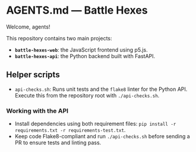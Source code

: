 # AGENTS.md — Battle Hexes

Welcome, agents!

This repository contains two main projects:

- **`battle-hexes-web`**: the JavaScript frontend using p5.js.
- **`battle-hexes-api`**: the Python backend built with FastAPI.

## Helper scripts

- `api-checks.sh`: Runs unit tests and the `flake8` linter for the Python API.
  Execute this from the repository root with `./api-checks.sh`.

### Working with the API

- Install dependencies using both requirement files:
  `pip install -r requirements.txt -r requirements-test.txt`.
- Keep code Flake8-compliant and run `./api-checks.sh` before sending a PR to
  ensure tests and linting pass.
